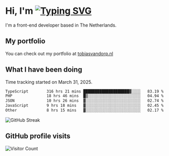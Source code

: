 # Hi, I'm [![Typing SVG](https://readme-typing-svg.demolab.com?font=Fira+Code&pause=1000&width=435&lines=tobiasvdorp)](https://git.io/typing-svg)

I'm a front-end developer based in The Netherlands.

## My portfolio

You can check out my portfolio at [tobiasvandorp.nl](https://www.tobiasvandorp.nl/)

## What I have been doing

Time tracking started on March 31, 2025.

<!--START_SECTION:waka-->

```txt
TypeScript        316 hrs 21 mins ████████████████████▓░░░░   83.19 %
PHP               18 hrs 46 mins  █▒░░░░░░░░░░░░░░░░░░░░░░░   04.94 %
JSON              10 hrs 26 mins  ▓░░░░░░░░░░░░░░░░░░░░░░░░   02.74 %
JavaScript        9 hrs 18 mins   ▓░░░░░░░░░░░░░░░░░░░░░░░░   02.45 %
Other             8 hrs 15 mins   ▓░░░░░░░░░░░░░░░░░░░░░░░░   02.17 %
```

<!--END_SECTION:waka-->

![GitHub Streak](https://streak-stats.demolab.com?user=tobiasvdorp&theme=dark&hide_border=true&mode=weekly&background=36%2C6400A6%2C000000)

## GitHub profile visits

![Visitor Count](https://profile-counter.glitch.me/tobiasvdorp/count.svg)
